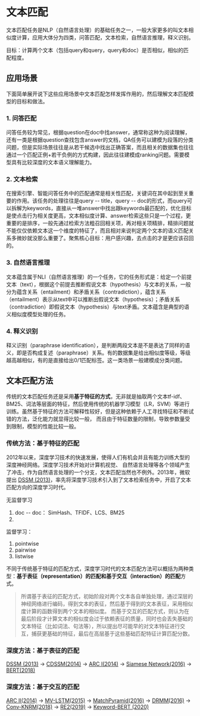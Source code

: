 # 文本匹配

文本匹配任务是NLP（自然语言处理）的基础任务之一，一般大家更多的叫文本相似度计算，应用大体分为四类，问答匹配，文本检索，自然语言推理，释义识别。

目标：计算两个文本（包括query和query，query和doc）是否相似，相似的匹配程度。

## 应用场景

下面简单展开说下这些应用场景中文本匹配怎样发挥作用的，然后理解文本匹配模型的目标和做法。



### 1. 问答匹配

问答任务较为常见，根据question在doc中找answer，通常称这种为阅读理解，还有一类是根据question查找包含answer的文档，QA任务可以建模为段落的分类问题，但是实际场景往往是从若干候选中找出正确答案，而且相关的数据集也往往通过一个匹配正例+若干负例的方式构建，因此往往建模成ranking问题。需要模型具有比较深度的文本语义理解能力。

### 2. 文本检索

在搜索引擎、智能问答任务中的匹配通常是相关性匹配，关键词在其中起到至关重要的作用。该任务的处理往往是query -- title，query -- doc的形式，而query可以拆解为keywords，直接从一堆answer中找出跟keywords最匹配的，优化目标是使点击行为相关度更高，文本相似度计算、answer检索这些只是一个过程，更重要的是排序，一般先通过检索方法粗召回相关项，再对相关项精排，精排问题就不能仅仅依赖文本这一个维度的特征了，而且相对来说判定两个文本的语义匹配关系多微妙就没那么重要了。聚焦核心目标：用户感兴趣，去点击的才是更应该召回的。

### 3. 自然语言推理

文本蕴含属于NLI（自然语言推理）的一个任务，它的任务形式是：给定一个前提文本（text），根据这个前提去推断假说文本（hypothesis）与文本的关系，一般分为蕴含关系（entailment）和矛盾关系（contradiction），蕴含关系（entailment）表示从text中可以推断出假说文本（hypothesis）；矛盾关系（contradiction）即假说文本（hypothesis）与text矛盾。文本蕴含是典型的语义相似度模型处理的任务。

### 4. 释义识别

释义识别（paraphrase identification），是判断两段文本是不是表达了同样的语义，即是否构成复述（paraphrase）关系。有的数据集是给出相似度等级，等级越高越相似，有的是直接给出0/1匹配标签。这一类场景一般建模成分类问题。



## 文本匹配方法

传统的文本匹配任务还是采用**基于特征的方式**，无非就是抽取两个文本tf-idf、BM25、词法等层面的特征，然后使用传统的机器学习模型（LR，SVM）等进行训练。虽然基于特征的方法可解释性较好，但是这种依赖于人工寻找特征和不断试错的方法，泛化能力就显得比较一般，
而且由于特征数量的限制，导致参数量受到限制，模型的性能比较一般。

### 传统方法：基于特征的匹配

2012年以来，深度学习技术的快速发展，使得人们有机会并且有能力训练大型的深度神经网络。深度学习技术开始对计算机视觉、
自然语言处理等各个领域产生了冲击，作为自然语言处理的一个分支，文本匹配当然也不例外。2013年，微软
提出 [DSSM (2013)](https://link.zhihu.com/?target=https%3A//posenhuang.github.io/papers/cikm2013_DSSM_fullversion.pdf)，率先将深度学习技术引入到了文本检索任务中，开启了文本匹配方向的深度学习时代。

无监督学习

1. doc -- doc： SimHash、TFIDF、LCS、BM25
2. 



监督学习：

1. pointwise
2. pairwise
3. listwise

不同于传统基于特征的匹配方式，深度学习时代的文本匹配方法可以概括为两种类型：**基于表征（representation）的匹配和基于交互（interaction）的匹配**方式。

> 所谓基于表征的匹配方式，初始阶段对两个文本各自单独处理，通过深层的神经网络进行编码，得到文本的表征，然后基于得到的文本表征，采用相似度计算的函数得到两个文本的相似度。
> 而基于交互的匹配方式，则认为在最后阶段才计算文本的相似度会过于依赖表征的质量，同时也会丢失基础的文本特征（比如词法、句法等），所以提出尽可能早的对文本特征进行交互，捕获更基础的特征，最后在高层基于这些基础匹配特征计算匹配分数。



### 深度方法：基于表征的匹配

[DSSM (2013)](https://posenhuang.github.io/papers/cikm2013_DSSM_fullversion.pdf) -> [CDSSM(2014)](https://www.microsoft.com/en-us/research/wp-content/uploads/2016/02/www2014_cdssm_p07.pdf) -> [ARC I(2014)](https://arxiv.org/pdf/1503.03244.pdf) -> [Siamese Network(2016)](https://www.aclweb.org/anthology/W16-1617.pdf) -> [BERT(2018)](https://arxiv.org/pdf/1810.04805.pdf)

### 深度方法：基于交互的匹配

[ARC II(2014)](https://arxiv.org/pdf/1503.03244.pdf) -> [MV-LSTM(2015)](https://arxiv.org/pdf/1511.08277.pdf) -> [MatchPyramid(2016)](https://arxiv.org/pdf/1602.06359.pdf) -> [DRMM(2016)](https://www.bigdatalab.ac.cn/~gjf/papers/2016/CIKM2016a_guo.pdf) -> [Conv-KNRM(2018)](https://www.cs.cmu.edu/~zhuyund/papers/WSDM_2018_Dai.pdf) -> [RE2(2019)](https://www.aclweb.org/anthology/P19-1465.pdf) -> [Keyword-BERT (2020)](https://arxiv.org/ftp/arxiv/papers/2003/2003.11516.pdf)



